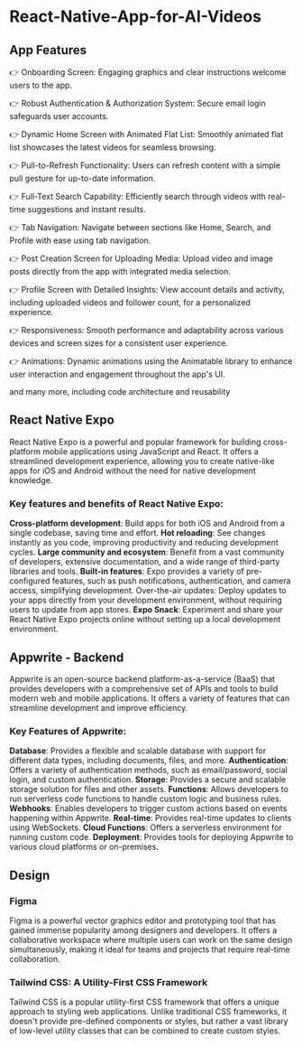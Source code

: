 # React-Native-App-for-AI-Videos

## App Features

👉 Onboarding Screen: Engaging graphics and clear instructions welcome users to the app.

👉 Robust Authentication & Authorization System: Secure email login safeguards user accounts.

👉 Dynamic Home Screen with Animated Flat List: Smoothly animated flat list showcases the latest videos for seamless browsing.

👉 Pull-to-Refresh Functionality: Users can refresh content with a simple pull gesture for up-to-date information.

👉 Full-Text Search Capability: Efficiently search through videos with real-time suggestions and instant results.

👉 Tab Navigation: Navigate between sections like Home, Search, and Profile with ease using tab navigation.

👉 Post Creation Screen for Uploading Media: Upload video and image posts directly from the app with integrated media selection.

👉 Profile Screen with Detailed Insights: View account details and activity, including uploaded videos and follower count, for a personalized experience.

👉 Responsiveness: Smooth performance and adaptability across various devices and screen sizes for a consistent user experience.

👉 Animations: Dynamic animations using the Animatable library to enhance user interaction and engagement throughout the app's UI.

and many more, including code architecture and reusability

## React Native Expo
React Native Expo is a powerful and popular framework for building cross-platform mobile applications using JavaScript and React. It offers a streamlined development experience, allowing you to create native-like apps for iOS and Android without the need for native development knowledge.

### Key features and benefits of React Native Expo:

**Cross-platform development**: Build apps for both iOS and Android from a single codebase, saving time and effort.
**Hot reloading**: See changes instantly as you code, improving productivity and reducing development cycles.
**Large community and ecosystem**: Benefit from a vast community of developers, extensive documentation, and a wide range of third-party libraries and tools.
**Built-in features**: Expo provides a variety of pre-configured features, such as push notifications, authentication, and camera access, simplifying development.
Over-the-air updates: Deploy updates to your apps directly from your development environment, without requiring users to update from app stores.
**Expo Snack**: Experiment and share your React Native Expo projects online without setting up a local development environment.

## Appwrite - Backend
Appwrite is an open-source backend platform-as-a-service (BaaS) that provides developers with a comprehensive set of APIs and tools to build modern web and mobile applications. It offers a variety of features that can streamline development and improve efficiency.

### Key Features of Appwrite:

**Database**: Provides a flexible and scalable database with support for different data types, including documents, files, and more.
**Authentication**: Offers a variety of authentication methods, such as email/password, social login, and custom authentication.
**Storage**: Provides a secure and scalable storage solution for files and other assets.
**Functions**: Allows developers to run serverless code functions to handle custom logic and business rules.
**Webhooks**: Enables developers to trigger custom actions based on events happening within Appwrite.
**Real-time**: Provides real-time updates to clients using WebSockets.
**Cloud Functions**: Offers a serverless environment for running custom code.
**Deployment**: Provides tools for deploying Appwrite to various cloud platforms or on-premises.

## Design

### Figma
Figma is a powerful vector graphics editor and prototyping tool that has gained immense popularity among designers and developers. It offers a collaborative workspace where multiple users can work on the same design simultaneously, making it ideal for teams and projects that require real-time collaboration.

### Tailwind CSS: A Utility-First CSS Framework

Tailwind CSS is a popular utility-first CSS framework that offers a unique approach to styling web applications. Unlike traditional CSS frameworks, it doesn't provide pre-defined components or styles, but rather a vast library of low-level utility classes that can be combined to create custom styles.